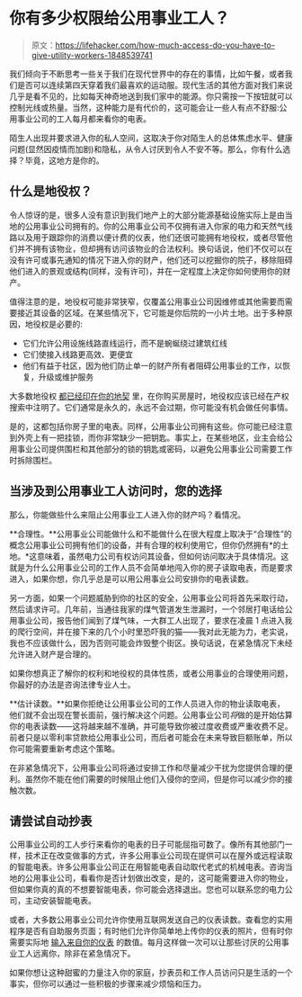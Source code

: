 # 你有多少权限给公用事业工人？

> 原文：<https://lifehacker.com/how-much-access-do-you-have-to-give-utility-workers-1848539741>

我们倾向于不断思考一些关于我们在现代世界中的存在的事情，比如午餐，或者我们是否可以连续第四天穿着我们最喜欢的运动服。现代生活的其他方面对我们来说几乎是看不见的，比如每天神奇地送到我们家中的能源。你只需按一下按钮就可以控制光线或热量。当然，这种能力是有代价的，这可能会让一些人有点不舒服:公用事业公司的工人每月都来看你的电表。



陌生人出现并要求进入你的私人空间，这取决于你对陌生人的总体焦虑水平、健康问题(显然因疫情而加剧)和隐私，从令人讨厌到令人不安不等。那么，你有什么选择？毕竟，这地方是你的。

## 什么是地役权？

令人惊讶的是，很多人没有意识到我们地产上的大部分能源基础设施实际上是由当地的公用事业公司拥有的。你的公用事业公司不仅拥有进入你家的电力和天然气线路以及用于跟踪你的消费以便计费的仪表，他们还很可能拥有地役权，或者尽管他们并不拥有该物业，但却拥有访问该物业的合法权利。换句话说，他们不仅可以在没有许可或事先通知的情况下进入你的财产，他们还可以挖掘你的院子，移除阻碍他们进入的景观或结构(同样，没有许可)，并在一定程度上决定你如何使用你的财产。

值得注意的是，地役权可能非常狭窄，仅覆盖公用事业公司因维修或其他需要而需要接近其设备的区域。在某些情况下，它可能是你后院的一小片土地。出于多种原因，地役权是必要的:

*   它们允许公用设施线路直线运行，而不是蜿蜒绕过建筑红线
*   它们使接入线路更高效、更便宜
*   他们有益于社区，因为他们防止单一的财产所有者阻碍公用事业的工作，以恢复，升级或维护服务

大多数地役权 [都已经印在你的地契](https://www.nolo.com/legal-encyclopedia/easements-overview.html) 里，在你购买房屋时，地役权应该已经在产权搜索中注明了。它们通常是永久的，永远不会过期，你可能没有机会做任何事情。

是的，这都包括你房子里的电表。同样，公用事业公司拥有这些。你可能已经注意到外壳上有一把挂锁，而你非常缺少一把钥匙。事实上，在某些地区，业主会给公用事业公司提供围栏和其他部分的锁的钥匙或密码，以避免公用事业公司需要工作时拆除围栏。

## 当涉及到公用事业工人访问时，您的选择

那么，你能做些什么来阻止公用事业工人进入你的财产吗？看情况。

**合理性。**公用事业公司能做什么和不能做什么在很大程度上取决于“合理性”的概念公用事业公司拥有他们的设备，并有合理的权利使用它，但你仍然拥有*的土地。*这意味着，虽然电力公司有权访问其设备，但如何访问取决于具体情况。这就是为什么公用事业公司的工作人员不会简单地闯入你的房子读取电表，而是要求进入，如果你想，你几乎总是可以用公用事业公司安排你的电表读数。

另一方面，如果一个问题威胁到你的社区的安全，公用事业公司将首先采取行动，然后请求许可。几年前，当通往我家的煤气管道发生泄漏时，一个邻居打电话给公用事业公司，报告他们闻到了煤气味，一大群工人出现了，要求在凌晨 1 点进入我的爬行空间，并在接下来的几个小时里恐吓我的猫——我对此无能为力，老实说，我也不应该做什么，因为否则可能会炸毁整个街区。换句话说，在紧急情况下未经允许进入财产是合理的。

如果你想真正了解你的权利和地役权的具体性质，或者公用事业的合理使用问题，你最好的办法是咨询法律专业人士。

**估计读数。**如果你拒绝让公用事业公司的工作人员进入你的物业读取电表，他们就不会出现在警长面前，强行解决这个问题。公用事业公司*将*做的是开始估算你的电表读数——这将越来越不准确，并可能导致你被过度收费或严重收费不足。前者只是以零利率贷款给公用事业公司，而后者可能会在未来导致巨额账单，所以你可能需要重新考虑这个策略。

在非紧急情况下，公用事业公司将通过安排工作和尽量减少干扰为您提供合理的便利。虽然你不能在他们需要的时候阻止他们入侵你的空间，但是你可以减少你的接触次数。

## 请尝试自动抄表

公用事业公司的工人步行来看你的电表的日子可能屈指可数了。像所有其他部门一样，技术正在改变做事的方式，许多公用事业公司现在提供可以在屋外或远程读取的智能电表。许多公用事业公司正在用智能电表自动取代老式的机械电表。咨询当地的公用事业公司，看看你是否计划做出改变，是的，这可能需要进入你的物业，但如果你真的真的不想要智能电表，你可能会选择退出。您也可以联系您的电力公司，主动安装智能电表。

或者，大多数公用事业公司允许你使用互联网发送自己的仪表读数。查看您的实用程序是否有自助服务页面；有时他们允许你简单地上传你的仪表的照片，但有时你需要实际地 [输入来自你的仪表](https://www.energy.gov/energysaver/how-read-residential-electric-and-natural-gas-meters) 的数值。每月这样做一次可以让那些讨厌的公用事业工人远离你，除非在紧急情况下。

如果你想让这种甜蜜的力量注入你的家庭，抄表员和工作人员访问只是生活的一个事实，但你可以通过一些积极的步骤来减少烦恼和压力。